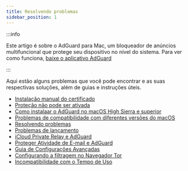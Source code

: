 ```yaml
---
title: Resolvendo problemas
sidebar_position: 1
---
```


:::info

Este artigo é sobre o AdGuard para Mac, um bloqueador de anúncios multifuncional que protege seu dispositivo no nível do sistema. Para ver como funciona, [baixe o aplicativo AdGuard](https://agrd.io/download-kb-adblock)

:::

Aqui estão alguns problemas que você pode encontrar e as suas respectivas soluções, além de guias e instruções úteis.

- [Instalação manual do certificado](/adguard-for-mac/solving-problems/manual-certificate-installation.md)
- [Proteção não pode ser ativada](/adguard-for-mac/solving-problems/protection-cannot-be-enabled.md)
- [Como instalaar o AdGuard no macOS High Sierra e superior](/adguard-for-mac/solving-problems/high-sierra-compatibility.md)
- [Problemas de compatibilidade com diferentes versões do macOS](/adguard-for-mac/solving-problems/big-sur-issues.md)
- [Resolvendo problemas](/adguard-for-mac/solving-problems/installation-issues.md)
- [Problemas de lançamento](/adguard-for-mac/solving-problems/launch-issues.md)
- [iCloud Private Relay e AdGuard](/adguard-for-mac/solving-problems/icloud-private-relay.md)
- [Proteger Atividade de E-mail e AdGuard](/adguard-for-mac/solving-problems/protect-mail-activity.md)
- [Guia de Configurações Avançadas](/adguard-for-mac/solving-problems/advanced-settings.md)
- [Configurando a filtragem no Navegador Tor](/adguard-for-mac/solving-problems/tor-filtering.md)
- [Incompatibilidade com o Tempo de Uso](/adguard-for-mac/solving-problems/screen-time-issues.md)
